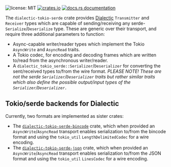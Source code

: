 ![license: MIT](https://img.shields.io/github/license/boltlabs-inc/dialectic)
[![crates.io](https://img.shields.io/crates/v/dialectic-tokio-serde)](https://crates.io/crates/dialectic-tokio-serde)
[![docs.rs documentation](https://docs.rs/dialectic-tokio-serde/badge.svg)](https://docs.rs/dialectic-tokio-serde)

The `dialectic-tokio-serde` crate provides [Dialectic](https://crates.io/crates/dialectic)
`Transmitter` and `Receiver` types which are capable of sending/receiving any
serde-`Serialize`/`Deserialize` type. These are generic over their transport, and require three
additional parameters to function:

- Async-capable writer/reader types which implement the Tokio `AsyncWrite` and `AsyncRead` traits.
- A Tokio codec, for encoding and decoding frames which are written to/read from the asynchronous
  writer/reader.
- A `dialectic_tokio_serde::Serializer`/`Deserializer` for converting the sent/received types
  to/from the wire format. *PLEASE NOTE! These are not the serde `Serializer`/`Deserializer` traits
  but rather similar traits which also define the possible output/input types of the
  `Serializer`/`Deserializer.`*

## Tokio/serde backends for Dialectic

Currently, two formats are implemented as sister crates:

- The [`dialectic-tokio-serde-bincode`](https://crates.io/crates/dialectic-tokio-serde-bincode)
  crate, which when provided an `AsyncWrite`/`AsyncRead` transport enables serialization to/from the
  bincode format and using the `tokio_util` `LengthDelimitedCodec` for a wire encoding.
- The [`dialectic-tokio-serde-json`](https://crates.io/crates/dialectic-tokio-serde-json) crate,
  which when provided an `AsyncWrite`/`AsyncRead` transport enables serialization to/from the JSON
  format and using the `tokio_util` `LinesCodec` for a wire encoding.